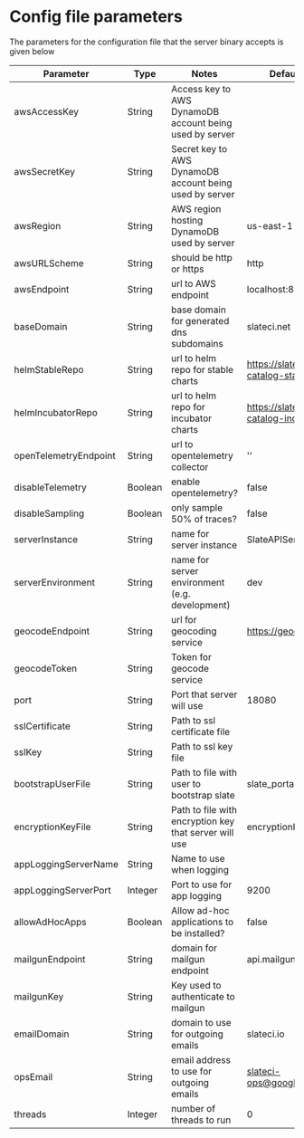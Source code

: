 # Config file parameters

The parameters for the configuration file that the server 
binary accepts is given below

| Parameter             | Type    | Notes                                                   | Default Value                               | 
|-----------------------|---------|---------------------------------------------------------|---------------------------------------------|
| awsAccessKey          | String  | Access key to AWS DynamoDB account being used by server |                                             | 
| awsSecretKey          | String  | Secret key to AWS DynamoDB account being used by server |                                             |
| awsRegion             | String  | AWS region hosting DynamoDB used by server              | us-east-1                                   |
| awsURLScheme          | String  | should be http or https                                 | http                                        |
| awsEndpoint           | String  | url to AWS endpoint                                     | localhost:8000                              | 
| baseDomain            | String  | base domain for generated dns subdomains                | slateci.net                                 |
| helmStableRepo        | String  | url to helm repo for stable charts                      | https://slateci.io/slate-catalog-stable/    |
| helmIncubatorRepo     | String  | url to helm repo for incubator charts                   | https://slateci.io/slate-catalog-incubator/ |
| openTelemetryEndpoint | String  | url to opentelemetry collector                          | ''                                          |
| disableTelemetry      | Boolean | enable opentelemetry?                                   | false                                       |
| disableSampling       | Boolean | only sample 50% of traces?                              | false                                       |
| serverInstance        | String  | name for server instance                                | SlateAPIServer-1                            | 
| serverEnvironment     | String  | name for server environment (e.g. development)          | dev                                         |
| geocodeEndpoint       | String  | url for geocoding service                               | https://geocode.xyz                         |
| geocodeToken          | String  | Token for geocode service                               |                                             |
| port                  | String  | Port that server will use                               | 18080                                       |
| sslCertificate        | String  | Path to ssl certificate file                            |                                             |
| sslKey                | String  | Path to ssl key file                                    |                                             |
| bootstrapUserFile     | String  | Path to file with user to bootstrap slate               | slate_portal_user                           |
| encryptionKeyFile     | String  | Path to file with encryption key that server will use   | encryptionKey                               |
| appLoggingServerName  | String  | Name to use when logging                                |                                             |
| appLoggingServerPort  | Integer | Port to use for app logging                             | 9200                                        |
| allowAdHocApps        | Boolean | Allow ad-hoc applications to be installed?              | false                                       |
| mailgunEndpoint       | String  | domain for mailgun endpoint                             | api.mailgun.net                             |
| mailgunKey            | String  | Key used to authenticate to mailgun                     |                                             |
| emailDomain           | String  | domain to use for outgoing emails                       | slateci.io                                  |
| opsEmail              | String  | email address to use for outgoing emails                | slateci-ops@googlegroups.com                |
| threads               | Integer | number of threads to run                                | 0                                           |

